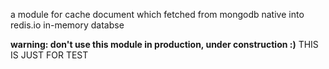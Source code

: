 a module for cache document which fetched from mongodb native into redis.io in-memory databse

**warning: don't use this module in production, under construction :)**
THIS IS JUST FOR TEST
